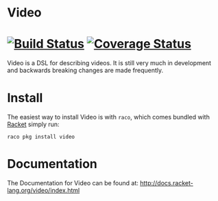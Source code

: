 # Video

[![Build Status](https://travis-ci.org/LeifAndersen/racket-video.svg?branch=master)](https://travis-ci.org/LeifAndersen/racket-video)
[![Coverage Status](https://coveralls.io/repos/github/LeifAndersen/racket-video/badge.svg?branch=master)](https://coveralls.io/github/LeifAndersen/racket-video?branch=master)
=====

Video is a DSL for describing videos. It is still very much in development and backwards breaking changes are made frequently.

Install
=======

The easiest way to install Video is with `raco`, which comes bundled with [Racket][1] simply run:

```
raco pkg install video
```

Documentation
=============
The Documentation for Video can be found at: http://docs.racket-lang.org/video/index.html

[1]: https://racket-lang.org

